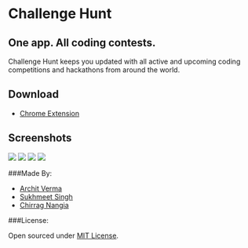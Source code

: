 # Challenge Hunt

## One app. All coding contests.
Challenge Hunt keeps you updated with all active and upcoming coding competitions and hackathons from around the world.

## Download
* [Chrome Extension](https://bit.ly/challengehunt)	

## Screenshots
![](http://imgur.com/dBnhUGN.png?1)
![](http://i.imgur.com/RH0kzPO.png?1)
![](http://i.imgur.com/kSK4xNV.png?1)
![](http://i.imgur.com/nHXgRQP.png?1)

###Made By:

* [Archit Verma](https://github.com/architv)
* [Sukhmeet Singh](https://github.com/sukhmeet032795)
* [Chirrag Nangia](https://github.com/chirrag03)

###License:

Open sourced under [MIT License](https://github.com/ChallengeHunt/challengehunt/blob/master/LICENSE.md).
